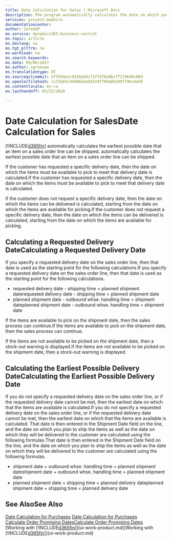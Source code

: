 ```yaml
---
title: Date Calculation for Sales | Microsoft Docs
description: The program automatically calculates the date on which you must order an item to have it in inventory on a certain date. This is the date on which you can expect items ordered on a particular date to be available for picking.
services: project-madeira
documentationcenter: 
author: SorenGP
ms.service: dynamics365-business-central
ms.topic: article
ms.devlang: na
ms.tgt_pltfrm: na
ms.workload: na
ms.search.keywords: 
ms.date: 09/06/2017
ms.author: sgroespe
ms.translationtype: HT
ms.sourcegitcommit: d7fb34e1c9428a64c71ff47be8bcff174649c00d
ms.openlocfilehash: cc73a03c44896bda5d1fdf789a8b349f796c6e58
ms.contentlocale: en-ca
ms.lasthandoff: 03/22/2018

---
```

# <a name="date-calculation-for-sales"></a><span data-ttu-id="a9f9c-104">Date Calculation for Sales</span><span class="sxs-lookup"><span data-stu-id="a9f9c-104">Date Calculation for Sales</span></span>
[!INCLUDE[d365fin](includes/d365fin_md.md)]<span data-ttu-id="a9f9c-105"> automatically calculates the earliest possible date that an item on a sales order line can be shipped.</span><span class="sxs-lookup"><span data-stu-id="a9f9c-105"> automatically calculates the earliest possible date that an item on a sales order line can be shipped.</span></span>

<span data-ttu-id="a9f9c-106">If the customer has requested a specific delivery date, then the date on which the items must be available to pick to meet that delivery date is calculated.</span><span class="sxs-lookup"><span data-stu-id="a9f9c-106">If the customer has requested a specific delivery date, then the date on which the items must be available to pick to meet that delivery date is calculated.</span></span>

<span data-ttu-id="a9f9c-107">If the customer does not request a specific delivery date, then the date on which the items can be delivered is calculated, starting from the date on which the items are available for picking.</span><span class="sxs-lookup"><span data-stu-id="a9f9c-107">If the customer does not request a specific delivery date, then the date on which the items can be delivered is calculated, starting from the date on which the items are available for picking.</span></span>

## <a name="calculating-a-requested-delivery-date"></a><span data-ttu-id="a9f9c-108">Calculating a Requested Delivery Date</span><span class="sxs-lookup"><span data-stu-id="a9f9c-108">Calculating a Requested Delivery Date</span></span>
<span data-ttu-id="a9f9c-109">If you specify a requested delivery date on the sales order line, then that date is used as the starting point for the following calculations.</span><span class="sxs-lookup"><span data-stu-id="a9f9c-109">If you specify a requested delivery date on the sales order line, then that date is used as the starting point for the following calculations.</span></span>

- <span data-ttu-id="a9f9c-110">requested delivery date - shipping time = planned shipment date</span><span class="sxs-lookup"><span data-stu-id="a9f9c-110">requested delivery date - shipping time = planned shipment date</span></span>
- <span data-ttu-id="a9f9c-111">planned shipment date - outbound whse. handling time = shipment date</span><span class="sxs-lookup"><span data-stu-id="a9f9c-111">planned shipment date - outbound whse. handling time = shipment date</span></span>

<span data-ttu-id="a9f9c-112">If the items are available to pick on the shipment date, then the sales process can continue.</span><span class="sxs-lookup"><span data-stu-id="a9f9c-112">If the items are available to pick on the shipment date, then the sales process can continue.</span></span>

<span data-ttu-id="a9f9c-113">If the items are not available to be picked on the shipment date, then a stock-out warning is displayed.</span><span class="sxs-lookup"><span data-stu-id="a9f9c-113">If the items are not available to be picked on the shipment date, then a stock-out warning is displayed.</span></span>

## <a name="calculating-the-earliest-possible-delivery-date"></a><span data-ttu-id="a9f9c-114">Calculating the Earliest Possible Delivery Date</span><span class="sxs-lookup"><span data-stu-id="a9f9c-114">Calculating the Earliest Possible Delivery Date</span></span>
<span data-ttu-id="a9f9c-115">If you do not specify a requested delivery date on the sales order line, or if the requested delivery date cannot be met, then the earliest date on which that the items are available is calculated.</span><span class="sxs-lookup"><span data-stu-id="a9f9c-115">If you do not specify a requested delivery date on the sales order line, or if the requested delivery date cannot be met, then the earliest date on which that the items are available is calculated.</span></span> <span data-ttu-id="a9f9c-116">That date is then entered in the Shipment Date field on the line, and the date on which you plan to ship the items as well as the date on which they will be delivered to the customer are calculated using the following formulas.</span><span class="sxs-lookup"><span data-stu-id="a9f9c-116">That date is then entered in the Shipment Date field on the line, and the date on which you plan to ship the items as well as the date on which they will be delivered to the customer are calculated using the following formulas.</span></span>

- <span data-ttu-id="a9f9c-117">shipment date + outbound whse. handling time = planned shipment date</span><span class="sxs-lookup"><span data-stu-id="a9f9c-117">shipment date + outbound whse. handling time = planned shipment date</span></span>
- <span data-ttu-id="a9f9c-118">planned shipment date + shipping time = planned delivery date</span><span class="sxs-lookup"><span data-stu-id="a9f9c-118">planned shipment date + shipping time = planned delivery date</span></span>


## <a name="see-also"></a><span data-ttu-id="a9f9c-119">See Also</span><span class="sxs-lookup"><span data-stu-id="a9f9c-119">See Also</span></span>  
 <span data-ttu-id="a9f9c-120">[Date Calculation for Purchases](purchasing-date-calculation-for-purchases.md) </span><span class="sxs-lookup"><span data-stu-id="a9f9c-120">[Date Calculation for Purchases](purchasing-date-calculation-for-purchases.md) </span></span>  
 [<span data-ttu-id="a9f9c-121">Calculate Order Promising Dates</span><span class="sxs-lookup"><span data-stu-id="a9f9c-121">Calculate Order Promising Dates</span></span>](sales-how-to-calculate-order-promising-dates.md)  
 <span data-ttu-id="a9f9c-122">[Working with [!INCLUDE[d365fin](includes/d365fin_md.md)]](ui-work-product.md)</span><span class="sxs-lookup"><span data-stu-id="a9f9c-122">[Working with [!INCLUDE[d365fin](includes/d365fin_md.md)]](ui-work-product.md)</span></span>

